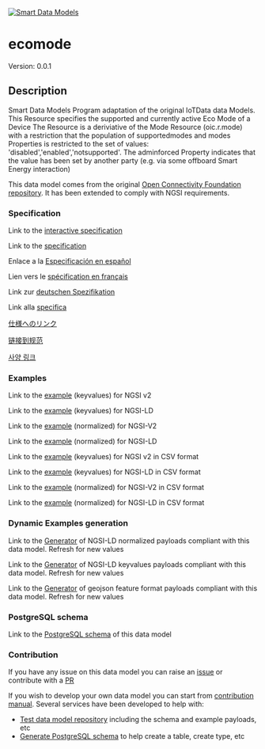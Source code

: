 [![Smart Data Models](https://smartdatamodels.org/wp-content/uploads/2022/01/SmartDataModels_logo.png "Logo")](https://smartdatamodels.org)
# ecomode
Version: 0.0.1

## Description 

Smart Data Models Program adaptation of the original IoTData data Models. This Resource specifies the supported and currently active Eco Mode of a Device The Resource is a deriviative of the Mode Resource (oic.r.mode) with a restriction that the population of supportedmodes and modes Properties is restricted to the set of values: 'disabled','enabled','notsupported'. The adminforced Property indicates that the value has been set by another party (e.g. via some offboard Smart Energy interaction) 

This data model comes from the original [Open Connectivity Foundation repository](https://github.com/openconnectivityfoundation/IoTDataModels). It has been extended to comply with NGSI requirements.
### Specification

Link to the [interactive specification](https://swagger.lab.fiware.org/?url=https://smart-data-models.github.io/dataModel.OCF/ecomode/swagger.yaml)

Link to the [specification](https://github.com/smart-data-models/dataModel.OCF/blob/master/ecomode/doc/spec.md)

Enlace a la [Especificación en español](https://github.com/smart-data-models/dataModel.OCF/blob/master/ecomode/doc/spec_ES.md)

Lien vers le [spécification en français](https://github.com/smart-data-models/dataModel.OCF/blob/master/ecomode/doc/spec_FR.md)

Link zur [deutschen Spezifikation](https://github.com/smart-data-models/dataModel.OCF/blob/master/ecomode/doc/spec_DE.md)

Link alla [specifica](https://github.com/smart-data-models/dataModel.OCF/blob/master/ecomode/doc/spec_IT.md)

[仕様へのリンク](https://github.com/smart-data-models/dataModel.OCF/blob/master/ecomode/doc/spec_JA.md)

[链接到规范](https://github.com/smart-data-models/dataModel.OCF/blob/master/ecomode/doc/spec_ZH.md)

[사양 링크](https://github.com/smart-data-models/dataModel.OCF/blob/master/ecomode/doc/spec_KO.md)
### Examples

Link to the [example](https://smart-data-models.github.io/dataModel.OCF/ecomode/examples/example.json) (keyvalues) for NGSI v2

Link to the [example](https://smart-data-models.github.io/dataModel.OCF/ecomode/examples/example.jsonld) (keyvalues) for NGSI-LD

Link to the [example](https://smart-data-models.github.io/dataModel.OCF/ecomode/examples/example-normalized.json) (normalized) for NGSI-V2

Link to the [example](https://smart-data-models.github.io/dataModel.OCF/ecomode/examples/example-normalized.jsonld) (normalized) for NGSI-LD

Link to the [example](https://github.com/smart-data-models/dataModel.OCF/blob/master/ecomode/examples/example.json.csv) (keyvalues) for NGSI v2 in CSV format

Link to the [example](https://github.com/smart-data-models/dataModel.OCF/blob/master/ecomode/examples/example.jsonld.csv) (keyvalues) for NGSI-LD in CSV format

Link to the [example](https://github.com/smart-data-models/dataModel.OCF/blob/master/ecomode/examples/example-normalized.json.csv) (normalized) for NGSI-V2 in CSV format

Link to the [example](https://github.com/smart-data-models/dataModel.OCF/blob/master/ecomode/examples/example-normalized.jsonld.csv) (normalized) for NGSI-LD in CSV format
### Dynamic Examples generation

Link to the [Generator](https://smartdatamodels.org/extra/ngsi-ld_generator.php?schemaUrl=https://raw.githubusercontent.com/smart-data-models/dataModel.OCF/master/ecomode/schema.json&email=info@smartdatamodels.org) of NGSI-LD normalized payloads compliant with this data model. Refresh for new values

Link to the [Generator](https://smartdatamodels.org/extra/ngsi-ld_generator_keyvalues.php?schemaUrl=https://raw.githubusercontent.com/smart-data-models/dataModel.OCF/master/ecomode/schema.json&email=info@smartdatamodels.org) of NGSI-LD keyvalues payloads compliant with this data model. Refresh for new values

Link to the [Generator](https://smartdatamodels.org/extra/geojson_features_generator.php?schemaUrl=https://raw.githubusercontent.com/smart-data-models/dataModel.OCF/master/ecomode/schema.json&email=info@smartdatamodels.org) of geojson feature format payloads compliant with this data model. Refresh for new values
### PostgreSQL schema

Link to the [PostgreSQL schema](https://github.com/smart-data-models/dataModel.OCF/blob/master/ecomode/schema.sql) of this data model
### Contribution

 If you have any issue on this data model you can raise an [issue](https://github.com/smart-data-models/dataModel.OCF/issues)  or contribute with a [PR](https://github.com/smart-data-models/dataModel.OCF/pulls)

 If you wish to develop your own data model you can start from [contribution manual](https://bit.ly/contribution_manual). Several services have been developed to help with: 
 - [Test data model repository](https://smartdatamodels.org/index.php/data-models-contribution-api/) including the schema and example payloads, etc
 - [Generate PostgreSQL schema](https://smartdatamodels.org/index.php/sql-service/) to help create a table, create type, etc